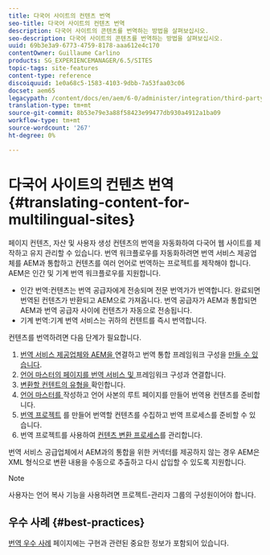 ```yaml
---
title: 다국어 사이트의 컨텐츠 번역
seo-title: 다국어 사이트의 컨텐츠 번역
description: 다국어 사이트의 콘텐츠를 번역하는 방법을 살펴보십시오.
seo-description: 다국어 사이트의 콘텐츠를 번역하는 방법을 살펴보십시오.
uuid: 69b3e3a9-6773-4759-8178-aaa612e4c170
contentOwner: Guillaume Carlino
products: SG_EXPERIENCEMANAGER/6.5/SITES
topic-tags: site-features
content-type: reference
discoiquuid: 1e0a68c5-1583-4103-9dbb-7a53faa03c06
docset: aem65
legacypath: /content/docs/en/aem/6-0/administer/integration/third-party-services/machine-translation
translation-type: tm+mt
source-git-commit: 8b53e79e3a88f58423e99477db930a4912a1ba09
workflow-type: tm+mt
source-wordcount: '267'
ht-degree: 0%

---
```



# 다국어 사이트의 컨텐츠 번역 {#translating-content-for-multilingual-sites}

페이지 컨텐츠, 자산 및 사용자 생성 컨텐츠의 번역을 자동화하여 다국어 웹 사이트를 제작하고 유지 관리할 수 있습니다. 번역 워크플로우를 자동화하려면 번역 서비스 제공업체를 AEM과 통합하고 컨텐츠를 여러 언어로 번역하는 프로젝트를 제작해야 합니다. AEM은 인간 및 기계 번역 워크플로우를 지원합니다.

* 인간 번역:컨텐츠는 번역 공급자에게 전송되며 전문 번역가가 번역합니다. 완료되면 번역된 컨텐츠가 반환되고 AEM으로 가져옵니다. 번역 공급자가 AEM과 통합되면 AEM과 번역 공급자 사이에 컨텐츠가 자동으로 전송됩니다.
* 기계 번역:기계 번역 서비스는 귀하의 컨텐트를 즉시 번역합니다.

컨텐츠를 번역하려면 다음 단계가 필요합니다.

1. [번역 서비스 제공업체와 AEM을 ](/help/sites-administering/tc-tic.md#connecting-to-a-translation-service-provider) 연결하고 번역 통합 프레임워크 구성을  [만들 수 있습니다](/help/sites-administering/tc-tic.md).
1. [언어 마스터의 페이지를 번역 서비스 및 ](/help/sites-administering/tc-tic.md#configuring-pages-for-translation) 프레임워크 구성과 연결합니다.
1. [변환할 컨텐트의 유형을 ](/help/sites-administering/tc-rules.md) 확인합니다.
1. [언어 마스터를 ](/help/sites-administering/tc-prep.md) 작성하고 언어 사본의 루트 페이지를 만들어 번역용 컨텐츠를 준비합니다.
1. [번역 프로젝트](/help/sites-administering/tc-manage.md) 를 만들어 번역할 컨텐츠를 수집하고 번역 프로세스를 준비할 수 있습니다.
1. 번역 프로젝트를 사용하여 [컨텐츠 변환 프로세스](/help/sites-administering/tc-manage.md)를 관리합니다.

번역 서비스 공급업체에서 AEM과의 통합을 위한 커넥터를 제공하지 않는 경우 AEM은 XML 형식으로 변환 내용을 수동으로 추출하고 다시 삽입할 수 있도록 지원합니다.

>[!NOTE]
>
>사용자는 언어 복사 기능을 사용하려면 프로젝트-관리자 그룹의 구성원이어야 합니다.

## 우수 사례 {#best-practices}

[번역 우수 사례](/help/sites-administering/tc-bp.md) 페이지에는 구현과 관련된 중요한 정보가 포함되어 있습니다.
